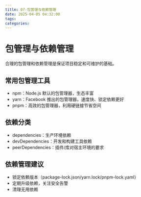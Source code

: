 ```yaml
---
title: 07-包管理与依赖管理
date: 2025-04-05 04:32:00
tags:
categories:
---
```


# 包管理与依赖管理

合理的包管理和依赖管理是保证项目稳定和可维护的基础。

## 常用包管理工具

- npm：Node.js 默认的包管理器，生态丰富
- yarn：Facebook 推出的包管理器，速度快、锁定依赖更好
- pnpm：高效的包管理器，利用硬链接节省空间

## 依赖分类

- dependencies：生产环境依赖
- devDependencies：开发和构建工具依赖
- peerDependencies：插件/库对宿主环境的要求

## 依赖管理建议

- 锁定依赖版本（package-lock.json/yarn.lock/pnpm-lock.yaml）
- 定期升级依赖，关注安全告警
- 清理无用依赖